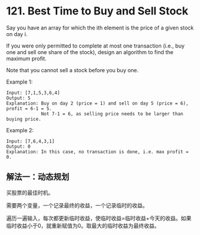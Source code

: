 # 121. Best Time to Buy and Sell Stock
Say you have an array for which the ith element is the price of a given stock on day i.

If you were only permitted to complete at most one transaction (i.e., buy one and sell one share of the stock), design an algorithm to find the maximum profit.

Note that you cannot sell a stock before you buy one.

Example 1:
```
Input: [7,1,5,3,6,4]
Output: 5
Explanation: Buy on day 2 (price = 1) and sell on day 5 (price = 6), profit = 6-1 = 5.
             Not 7-1 = 6, as selling price needs to be larger than buying price.
```
Example 2:
```
Input: [7,6,4,3,1]
Output: 0
Explanation: In this case, no transaction is done, i.e. max profit = 0.
```
## 解法一：动态规划

买股票的最佳时机。

需要两个变量，一个记录最终的收益，一个记录临时的收益。

遍历一遍输入，每次都更新临时收益，使临时收益=临时收益+今天的收益。如果临时收益小于0，就重新赋值为0。取最大的临时收益为最终收益。